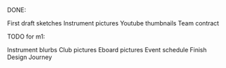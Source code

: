 DONE:

First draft sketches
Instrument pictures
Youtube thumbnails
Team contract

TODO for m1:

Instrument blurbs
Club pictures
Eboard pictures
Event schedule
Finish Design Journey

